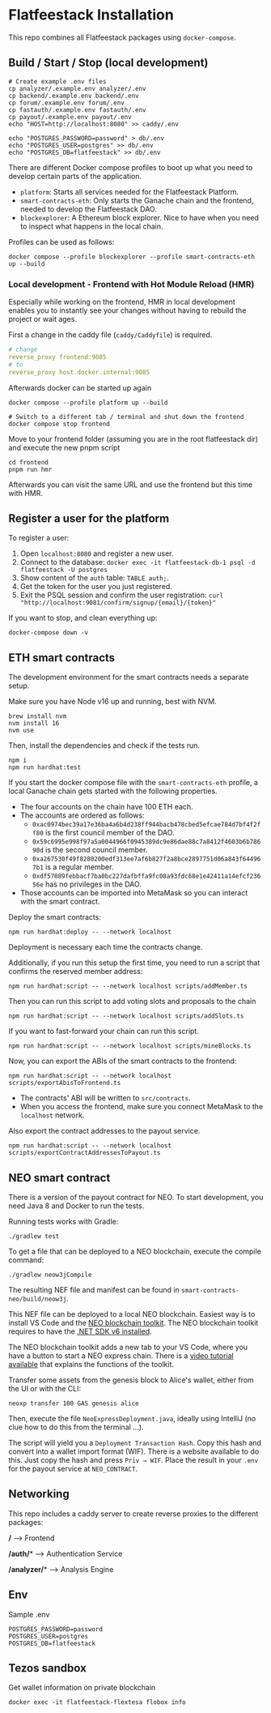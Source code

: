 # Flatfeestack Installation
This repo combines all Flatfeestack packages using `docker-compose`.

## Build / Start / Stop (local development)

```shell script
# Create example .env files
cp analyzer/.example.env analyzer/.env
cp backend/.example.env backend/.env
cp forum/.example.env forum/.env
cp fastauth/.example.env fastauth/.env
cp payout/.example.env payout/.env
echo "HOST=http://localhost:8080" >> caddy/.env

echo "POSTGRES_PASSWORD=password" > db/.env
echo "POSTGRES_USER=postgres" >> db/.env
echo "POSTGRES_DB=flatfeestack" >> db/.env
```

There are different Docker compose profiles to boot up what you need to develop certain parts of the application.

* `platform`: Starts all services needed for the Flatfeestack Platform.
* `smart-contracts-eth`: Only starts the Ganache chain and the frontend, needed to develop the Flatfeestack DAO.
* `blockexplorer`: A Ethereum block explorer. Nice to have when you need to inspect what happens in the local chain.

Profiles can be used as follows:

```shell
docker compose --profile blockexplorer --profile smart-contracts-eth up --build
```

### Local development - Frontend with Hot Module Reload (HMR)
Especially while working on the frontend, HMR in local development enables you to instantly see your changes without having to rebuild the project or wait ages.

First a change in the caddy file (`caddy/Caddyfile`) is required.

```yaml
# change
reverse_proxy frontend:9085
# to
reverse_proxy host.docker.internal:9085
```

Afterwards docker can be started up again
```shell
docker compose --profile platform up --build

# Switch to a different tab / terminal and shut down the frontend
docker compose stop frontend
```

Move to your frontend folder (assuming you are in the root flatfeestack dir) and execute the new pnpm script
```shell
cd frontend
pnpm run hmr
```

Afterwards you can visit the same URL and use the frontend but this time with HMR.

## Register a user for the platform

To register a user:

1. Open `localhost:8080` and register a new user.
2. Connect to the database: `docker exec -it flatfeestack-db-1 psql -d flatfeestack -U postgres`
3. Show content of the `auth` table: `TABLE auth;`.
4. Get the token for the user you just registered.
5. Exit the PSQL session and confirm the user registration: `curl "http://localhost:9081/confirm/signup/{email}/{token}"`

If you want to stop, and clean everything up:

```shell script
docker-compose down -v
```

## ETH smart contracts

The development environment for the smart contracts needs a separate setup.

Make sure you have Node v16 up and running, best with NVM.

```shell
brew install nvm
nvm install 16
nvm use
```

Then, install the dependencies and check if the tests run.

```shell
npm i
npm run hardhat:test
```

If you start the docker compose file with the `smart-contracts-eth` profile, a local Ganache chain gets started with the following properties.

- The four accounts on the chain have 100 ETH each.
- The accounts are ordered as follows:
  - `0xac0974bec39a17e36ba4a6b4d238ff944bacb478cbed5efcae784d7bf4f2ff80` is the first council member of the DAO.
  - `0x59c6995e998f97a5a0044966f0945389dc9e86dae88c7a8412f4603b6b78690d` is the second council member.
  - `0xa267530f49f8280200edf313ee7af6b827f2a8bce2897751d06a843f644967b1` is a regular member.
  - `0xdf57089febbacf7ba0bc227dafbffa9fc08a93fdc68e1e42411a14efcf23656e` has no privileges in the DAO.
- Those accounts can be imported into MetaMask so you can interact with the smart contract.

Deploy the smart contracts:

```shell
npm run hardhat:deploy -- --network localhost
```

Deployment is necessary each time the contracts change.

Additionally, if you run this setup the first time, you need to run a script that confirms the reserved member address:

```shell
npm run hardhat:script -- --network localhost scripts/addMember.ts
```

Then you can run this script to add voting slots and proposals to the chain

```shell
npm run hardhat:script -- --network localhost scripts/addSlots.ts
```

If you want to fast-forward your chain can run this script.

```shell
npm run hardhat:script -- --network localhost scripts/mineBlocks.ts
```

Now, you can export the ABIs of the smart contracts to the frontend:

```shell
npm run hardhat:script -- --network localhost scripts/exportAbisToFrontend.ts
```

- The contracts' ABI will be written to `src/contracts`.
- When you access the frontend, make sure you connect MetaMask to the `localhost` network.

Also export the contract addresses to the payout service.

```shell
npm run hardhat:script -- --network localhost scripts/exportContractAddressesToPayout.ts
```

## NEO smart contract

There is a version of the payout contract for NEO. To start development, you need Java 8 and Docker to run the tests.

Running tests works with Gradle:

```shell
./gradlew test
```

To get a file that can be deployed to a NEO blockchain, execute the compile command:

```shell
./gradlew neow3jCompile
```

The resulting NEF file and manifest can be found in `smart-contracts-neo/build/neow3j`.

This NEF file can be deployed to a local NEO blockchain. Easiest way is to install VS Code and the [NEO blockchain toolkit](https://marketplace.visualstudio.com/items?itemName=ngd-seattle.neo-blockchain-toolkit). The NEO blockchain toolkit requires to have the [.NET SDK v6 installed](https://dotnet.microsoft.com/en-us/).

The NEO blockchain toolkit adds a new tab to your VS Code, where you have a button to start a NEO express chain. There is a [video tutorial available](https://ngdenterprise.com/neo-tutorials/quickstart1.html) that explains the functions of the toolkit.

Transfer some assets from the genesis block to Alice's wallet, either from the UI or with the CLI:

```shell
neoxp transfer 100 GAS genesis alice
```

Then, execute the file `NeoExpressDeployment.java`, ideally using IntelliJ (no clue how to do this from the terminal ...).

The script will yield you a `Deployment Transaction Hash`. Copy this hash and convert into a wallet import format (WIF). There is a website available to do this. Just copy the hash and press `Priv → WIF`. Place the result in your `.env` for the payout service at `NEO_CONTRACT`.

## Networking

This repo includes a caddy server to create reverse proxies to the different packages:

**/** --> Frontend

**/auth/*** --> Authentication Service

**/analyzer/*** --> Analysis Engine

## Env

Sample .env

```
POSTGRES_PASSWORD=password
POSTGRES_USER=postgres
POSTGRES_DB=flatfeestack
```

## Tezos sandbox

Get wallet information on private blockchain
```
docker exec -it flatfeestack-flextesa flobox info
```


